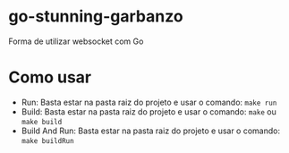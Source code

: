 # go-stunning-garbanzo
Forma de utilizar websocket com Go

# Como usar
 - Run: Basta estar na pasta raiz do projeto e usar o comando: `make run`
 - Build: Basta estar na pasta raiz do projeto e usar o comando: `make` ou `make build`
 - Build And Run: Basta estar na pasta raiz do projeto e usar o comando: `make buildRun`
